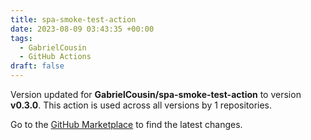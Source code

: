 ```yaml
---
title: spa-smoke-test-action
date: 2023-08-09 03:43:35 +00:00
tags:
  - GabrielCousin
  - GitHub Actions
draft: false
---
```



Version updated for **GabrielCousin/spa-smoke-test-action** to version **v0.3.0**.
This action is used across all versions by 1 repositories.

Go to the [GitHub Marketplace](https://github.com/marketplace/actions/spa-smoke-test-action) to find the latest changes.
